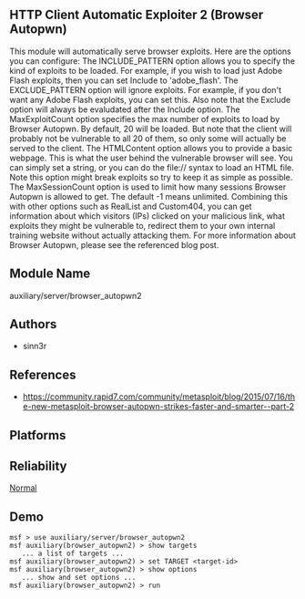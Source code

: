 ## HTTP Client Automatic Exploiter 2 (Browser Autopwn)

This module will automatically serve browser exploits. Here 
are the options you can configure: The INCLUDE_PATTERN 
option allows you to specify the kind of exploits to be 
loaded. For example, if you wish to load just Adobe Flash 
exploits, then you can set Include to 'adobe_flash'. The 
EXCLUDE_PATTERN option will ignore exploits. For example, if 
you don't want any Adobe Flash exploits, you can set this. 
Also note that the Exclude option will always be evaludated 
after the Include option. The MaxExploitCount option 
specifies the max number of exploits to load by Browser 
Autopwn. By default, 20 will be loaded. But note that the 
client will probably not be vulnerable to all 20 of them, so 
only some will actually be served to the client. The 
HTMLContent option allows you to provide a basic webpage. 
This is what the user behind the vulnerable browser will 
see. You can simply set a string, or you can do the file:// 
syntax to load an HTML file. Note this option might break 
exploits so try to keep it as simple as possible. The 
MaxSessionCount option is used to limit how many sessions 
Browser Autopwn is allowed to get. The default -1 means 
unlimited. Combining this with other options such as 
RealList and Custom404, you can get information about which 
visitors (IPs) clicked on your malicious link, what exploits 
they might be vulnerable to, redirect them to your own 
internal training website without actually attacking them. 
For more information about Browser Autopwn, please see the 
referenced blog post.


## Module Name
auxiliary/server/browser_autopwn2

## Authors
* sinn3r


## References
* https://community.rapid7.com/community/metasploit/blog/2015/07/16/the-new-metasploit-browser-autopwn-strikes-faster-and-smarter--part-2




## Platforms


## Reliability
[Normal](https://github.com/rapid7/metasploit-framework/wiki/Exploit-Ranking)

## Demo

```
msf > use auxiliary/server/browser_autopwn2
msf auxiliary(browser_autopwn2) > show targets
   ... a list of targets ...
msf auxiliary(browser_autopwn2) > set TARGET <target-id>
msf auxiliary(browser_autopwn2) > show options
   ... show and set options ...
msf auxiliary(browser_autopwn2) > run
```
    
    